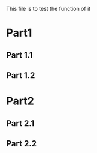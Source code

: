 This file is to test the function of it

# Part1

## Part 1.1

## Part 1.2

# Part2

## Part 2.1

## Part 2.2

